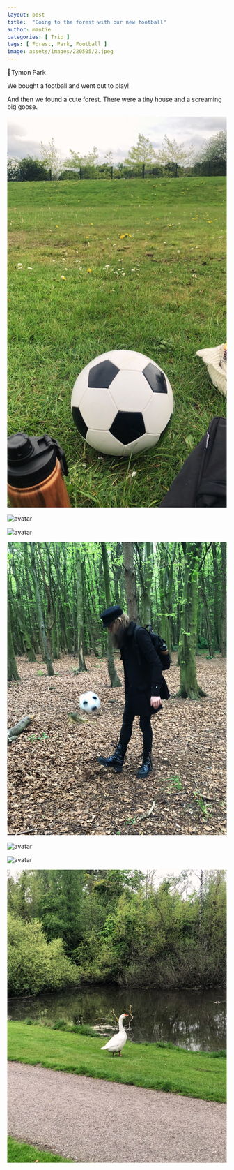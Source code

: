 ```yaml
---
layout: post
title:  "Going to the forest with our new football"
author: mantie
categories: [ Trip ]
tags: [ Forest, Park, Football ]
image: assets/images/220505/2.jpeg
---
```




📍Tymon Park



We bought a football and went out to play! 

And then we found a cute forest. There were a tiny house and a screaming big goose. 



![avatar](../assets/images/220505/1.jpeg)

![avatar](../assets/images/220505/2.jpeg)

![avatar](../assets/images/220505/3.jpeg)

![avatar](../assets/images/220505/4.jpeg)

![avatar](../assets/images/220505/5.jpeg)

![avatar](../assets/images/220505/6.jpeg)

![avatar](../assets/images/220505/7.jpeg)
